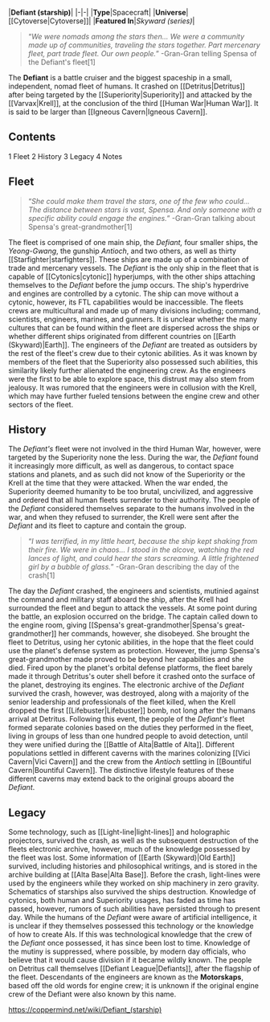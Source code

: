 |**Defiant (starship)**|
|-|-|
|**Type**|Spacecraft|
|**Universe**|[[Cytoverse\|Cytoverse]]|
|**Featured In**|*Skyward (series)*|

>“*We were nomads among the stars then... We were a community made up of communities, traveling the stars together. Part mercenary fleet, part trade fleet. Our own people.*”
\-Gran-Gran telling Spensa of the Defiant's fleet[1]


The **Defiant** is a battle cruiser and the biggest spaceship in a small, independent, nomad fleet of humans. It crashed on [[Detritus\|Detritus]] after being targeted by the [[Superiority\|Superiority]] and attacked by the [[Varvax\|Krell]], at the conclusion of the third [[Human War\|Human War]]. It is said to be larger than [[Igneous Cavern\|Igneous Cavern]].

## Contents

1 Fleet
2 History
3 Legacy
4 Notes


## Fleet
>“*She could make them travel the stars, one of the few who could... The distance between stars is vast, Spensa. And only someone with a specific ability could engage the engines.*”
\-Gran-Gran talking about Spensa's great-grandmother[1]


The fleet is comprised of one main ship, the *Defiant,* four smaller ships, the *Yeong-Gwang*, the gunship *Antioch*, and two others, as well as thirty [[Starfighter\|starfighters]]. These ships are made up of a combination of trade and mercenary vessels. The *Defiant* is the only ship in the fleet that is capable of [[Cytonics\|cytonic]] hyperjumps, with the other ships attaching themselves to the *Defiant* before the jump occurs.
The ship's hyperdrive and engines are controlled by a cytonic. The ship can move without a cytonic, however, its FTL capabilities would be inaccessible.
The fleets crews are multicultural and made up of many divisions including; command, scientists, engineers, marines, and gunners. It is unclear whether the many cultures that can be found within the fleet are dispersed across the ships or whether different ships originated from different countries on [[Earth (Skyward)\|Earth]]. The engineers of the *Defiant* are treated as outsiders by the rest of the fleet's crew due to their cytonic abilities. As it was known by members of the fleet that the Superiority also possessed such abilities, this similarity likely further alienated the engineering crew. As the engineers were the first to be able to explore space, this distrust may also stem from jealousy. It was rumored that the engineers were in collusion with the Krell, which may have further fueled tensions between the engine crew and other sectors of the fleet.

## History
The *Defiant's* fleet were not involved in the third Human War, however, were targeted by the Superiority none the less. During the war, the *Defiant* found it increasingly more difficult, as well as dangerous, to contact space stations and planets, and as such did not know of the Superiority or the Krell at the time that they were attacked. When the war ended, the Superiority deemed humanity to be too brutal, uncivilized, and aggressive and ordered that all human fleets surrender to their authority. The people of the *Defiant* considered themselves separate to the humans involved in the war, and when they refused to surrender, the Krell were sent after the *Defiant* and its fleet to capture and contain the group.

>“*I was terrified, in my little heart, because the ship kept shaking from their fire. We were in chaos... I stood in the alcove, watching the red lances of light, and could hear the stars screaming. A little frightened girl by a bubble of glass.*”
\-Gran-Gran describing the day of the crash[1]

The day the *Defiant* crashed, the engineers and scientists, mutinied against the command and military staff aboard the ship, after the Krell had surrounded the fleet and begun to attack the vessels. At some point during the battle, an explosion occurred on the bridge. The captain called down to the engine room, giving [[Spensa's great-grandmother\|Spensa's great-grandmother]] her commands, however, she disobeyed. She brought the fleet to Detritus, using her cytonic abilities, in the hope that the fleet could use the planet's defense system as protection. However, the jump Spensa's great-grandmother made proved to be beyond her capabilities and she died. Fired upon by the planet's orbital defense platforms, the fleet barely made it through Detritus's outer shell before it crashed onto the surface of the planet, destroying its engines.
The electronic archive of the *Defiant* survived the crash, however, was destroyed, along with a majority of the senior leadership and professionals of the fleet killed, when the Krell dropped the first [[Lifebuster\|Lifebuster]] bomb, not long after the humans arrival at Detritus. Following this event, the people of the *Defiant's* fleet formed separate colonies based on the duties they performed in the fleet, living in groups of less than one hundred people to avoid detection, until they were unified during the [[Battle of Alta\|Battle of Alta]]. Different populations settled in different caverns with the marines colonizing [[Vici Cavern\|Vici Cavern]] and the crew from the *Antioch* settling in [[Bountiful Cavern\|Bountiful Cavern]]. The distinctive lifestyle features of these different caverns may extend back to the original groups aboard the *Defiant*.

## Legacy
Some technology, such as [[Light-line\|light-lines]] and holographic projectors, survived the crash, as well as the subsequent destruction of the fleets electronic archive, however, much of the knowledge possessed by the fleet was lost. Some information of [[Earth (Skyward)\|Old Earth]] survived, including histories and philosophical writings, and is stored in the archive building at [[Alta Base\|Alta Base]]. Before the crash, light-lines were used by the engineers while they worked on ship machinery in zero gravity. Schematics of starships also survived the ships destruction.
Knowledge of cytonics, both human and Superiority usages, has faded as time has passed, however, rumors of such abilities have persisted through to present day. While the humans of the *Defiant* were aware of artificial intelligence, it is unclear if they themselves possessed this technology or the knowledge of how to create AIs. If this was technological knowledge that the crew of the *Defiant* once possessed, it has since been lost to time.
Knowledge of the mutiny is suppressed, where possible, by modern day officials, who believe that it would cause division if it became wildly known.
The people on Detritus call themselves [[Defiant League\|Defiants]], after the flagship of the fleet. Descendants of the engineers are known as the **Motorskaps**, based off the old words for engine crew; it is unknown if the original engine crew of the Defiant were also known by this name.



https://coppermind.net/wiki/Defiant_(starship)
